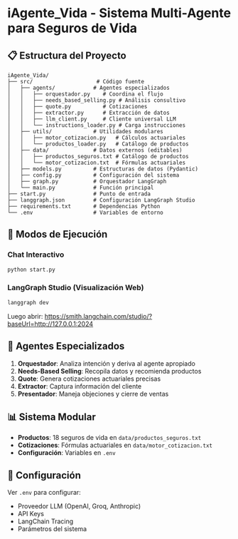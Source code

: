 # iAgente_Vida - Sistema Multi-Agente para Seguros de Vida

## 📋 Estructura del Proyecto

```
iAgente_Vida/
├── src/                    # Código fuente
│   ├── agents/            # Agentes especializados
│   │   ├── orquestador.py    # Coordina el flujo
│   │   ├── needs_based_selling.py # Análisis consultivo
│   │   ├── quote.py          # Cotizaciones
│   │   ├── extractor.py      # Extracción de datos
│   │   ├── llm_client.py     # Cliente universal LLM
│   │   └── instructions_loader.py # Carga instrucciones
│   ├── utils/             # Utilidades modulares
│   │   ├── motor_cotizacion.py   # Cálculos actuariales
│   │   └── productos_loader.py   # Catálogo de productos
│   ├── data/              # Datos externos (editables)
│   │   ├── productos_seguros.txt # Catálogo de productos
│   │   └── motor_cotizacion.txt  # Fórmulas actuariales
│   ├── models.py          # Estructuras de datos (Pydantic)
│   ├── config.py          # Configuración del sistema
│   ├── graph.py           # Orquestador LangGraph
│   └── main.py            # Función principal
├── start.py               # Punto de entrada
├── langgraph.json         # Configuración LangGraph Studio
├── requirements.txt       # Dependencias Python
└── .env                   # Variables de entorno

```

## 🚀 Modos de Ejecución

### Chat Interactivo
```bash
python start.py
```

### LangGraph Studio (Visualización Web)
```bash
langgraph dev
```
Luego abrir: https://smith.langchain.com/studio/?baseUrl=http://127.0.0.1:2024

## 🎯 Agentes Especializados

1. **Orquestador**: Analiza intención y deriva al agente apropiado
2. **Needs-Based Selling**: Recopila datos y recomienda productos
3. **Quote**: Genera cotizaciones actuariales precisas
4. **Extractor**: Captura información del cliente
5. **Presentador**: Maneja objeciones y cierre de ventas

## 📊 Sistema Modular

- **Productos**: 18 seguros de vida en `data/productos_seguros.txt`
- **Cotizaciones**: Fórmulas actuariales en `data/motor_cotizacion.txt`
- **Configuración**: Variables en `.env`

## 🔧 Configuración

Ver `.env` para configurar:
- Proveedor LLM (OpenAI, Groq, Anthropic)
- API Keys
- LangChain Tracing
- Parámetros del sistema